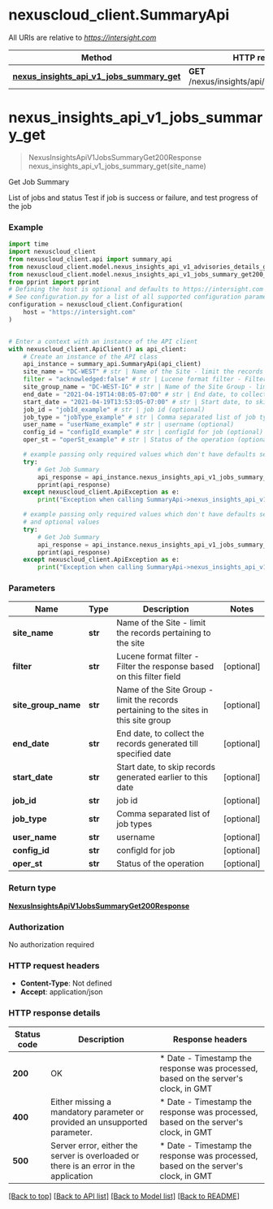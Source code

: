 # nexuscloud_client.SummaryApi

All URIs are relative to *https://intersight.com*

Method | HTTP request | Description
------------- | ------------- | -------------
[**nexus_insights_api_v1_jobs_summary_get**](SummaryApi.md#nexus_insights_api_v1_jobs_summary_get) | **GET** /nexus/insights/api/v1/jobs/summary | Get Job Summary


# **nexus_insights_api_v1_jobs_summary_get**
> NexusInsightsApiV1JobsSummaryGet200Response nexus_insights_api_v1_jobs_summary_get(site_name)

Get Job Summary

List of jobs and status  Test if job is success or failure, and test progress of the job

### Example


```python
import time
import nexuscloud_client
from nexuscloud_client.api import summary_api
from nexuscloud_client.model.nexus_insights_api_v1_advisories_details_get401_response import NexusInsightsApiV1AdvisoriesDetailsGet401Response
from nexuscloud_client.model.nexus_insights_api_v1_jobs_summary_get200_response import NexusInsightsApiV1JobsSummaryGet200Response
from pprint import pprint
# Defining the host is optional and defaults to https://intersight.com
# See configuration.py for a list of all supported configuration parameters.
configuration = nexuscloud_client.Configuration(
    host = "https://intersight.com"
)


# Enter a context with an instance of the API client
with nexuscloud_client.ApiClient() as api_client:
    # Create an instance of the API class
    api_instance = summary_api.SummaryApi(api_client)
    site_name = "DC-WEST" # str | Name of the Site - limit the records pertaining to the site
    filter = "acknowledged:false" # str | Lucene format filter - Filter the response based on this filter field (optional)
    site_group_name = "DC-WEST-IG" # str | Name of the Site Group - limit the records pertaining to the sites in this site group (optional)
    end_date = "2021-04-19T14:08:05-07:00" # str | End date, to collect the records generated till specified date (optional)
    start_date = "2021-04-19T13:53:05-07:00" # str | Start date, to skip records generated earlier to this date (optional)
    job_id = "jobId_example" # str | job id (optional)
    job_type = "jobType_example" # str | Comma separated list of job types (optional)
    user_name = "userName_example" # str | username (optional)
    config_id = "configId_example" # str | configId for job (optional)
    oper_st = "operSt_example" # str | Status of the operation (optional)

    # example passing only required values which don't have defaults set
    try:
        # Get Job Summary
        api_response = api_instance.nexus_insights_api_v1_jobs_summary_get(site_name)
        pprint(api_response)
    except nexuscloud_client.ApiException as e:
        print("Exception when calling SummaryApi->nexus_insights_api_v1_jobs_summary_get: %s\n" % e)

    # example passing only required values which don't have defaults set
    # and optional values
    try:
        # Get Job Summary
        api_response = api_instance.nexus_insights_api_v1_jobs_summary_get(site_name, filter=filter, site_group_name=site_group_name, end_date=end_date, start_date=start_date, job_id=job_id, job_type=job_type, user_name=user_name, config_id=config_id, oper_st=oper_st)
        pprint(api_response)
    except nexuscloud_client.ApiException as e:
        print("Exception when calling SummaryApi->nexus_insights_api_v1_jobs_summary_get: %s\n" % e)
```


### Parameters

Name | Type | Description  | Notes
------------- | ------------- | ------------- | -------------
 **site_name** | **str**| Name of the Site - limit the records pertaining to the site |
 **filter** | **str**| Lucene format filter - Filter the response based on this filter field | [optional]
 **site_group_name** | **str**| Name of the Site Group - limit the records pertaining to the sites in this site group | [optional]
 **end_date** | **str**| End date, to collect the records generated till specified date | [optional]
 **start_date** | **str**| Start date, to skip records generated earlier to this date | [optional]
 **job_id** | **str**| job id | [optional]
 **job_type** | **str**| Comma separated list of job types | [optional]
 **user_name** | **str**| username | [optional]
 **config_id** | **str**| configId for job | [optional]
 **oper_st** | **str**| Status of the operation | [optional]

### Return type

[**NexusInsightsApiV1JobsSummaryGet200Response**](NexusInsightsApiV1JobsSummaryGet200Response.md)

### Authorization

No authorization required

### HTTP request headers

 - **Content-Type**: Not defined
 - **Accept**: application/json


### HTTP response details

| Status code | Description | Response headers |
|-------------|-------------|------------------|
**200** | OK |  * Date - Timestamp the response was processed, based on the server&#39;s clock, in GMT <br>  |
**400** | Either missing a mandatory parameter or provided an unsupported parameter. |  * Date - Timestamp the response was processed, based on the server&#39;s clock, in GMT <br>  |
**500** | Server error, either the server is overloaded or there is an error in the application |  * Date - Timestamp the response was processed, based on the server&#39;s clock, in GMT <br>  |

[[Back to top]](#) [[Back to API list]](../README.md#documentation-for-api-endpoints) [[Back to Model list]](../README.md#documentation-for-models) [[Back to README]](../README.md)

